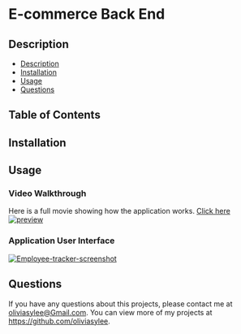 # E-commerce Back End

## Description
- [Description](#Description)
- [Installation](#Installation)
- [Usage](#Usage)
- [Questions](#Questions)
## Table of Contents

## Installation

## Usage
### Video Walkthrough
Here is a full movie showing how the application works. [Click here](https://drive.google.com/file/d/1lrOQnKvVpBigbDkkzEpfPUTJsnla88RQ/view) <br>
[![preview](Images/Screenshot-employee-tracker-2.png)](https://drive.google.com/file/d/1lrOQnKvVpBigbDkkzEpfPUTJsnla88RQ/view)
### Application User Interface
[![Employee-tracker-screenshot](Images/Screenshot-employee-tracker.png)](https://github.com/oliviasylee/employee-tracker)

## Questions
If you have any questions about this projects, please contact me at oliviasylee@Gmail.com. You can view more of my projects at https://github.com/oliviasylee.